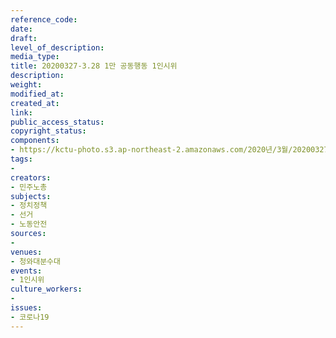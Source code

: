 ```yaml
---
reference_code: 
date: 
draft: 
level_of_description: 
media_type: 
title: 20200327-3.28 1만 공동행동 1인시위
description: 
weight: 
modified_at: 
created_at: 
link: 
public_access_status: 
copyright_status: 
components:
- https://kctu-photo.s3.ap-northeast-2.amazonaws.com/2020년/3월/20200327-3.28+1만+공동행동+1인시위/IMG_3972.jpg
tags:
- 
creators:
- 민주노총
subjects:
- 정치정책
- 선거
- 노동안전
sources:
- 
venues:
- 청와대분수대
events:
- 1인시위
culture_workers:
- 
issues:
- 코로나19
---
```

